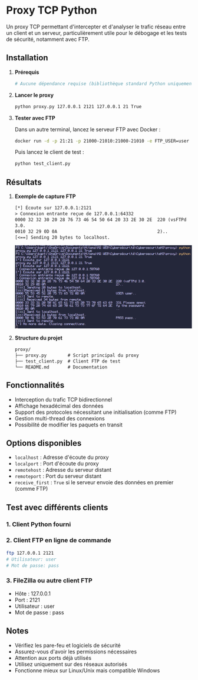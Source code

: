 # Proxy TCP Python

Un proxy TCP permettant d'intercepter et d'analyser le trafic réseau entre un client et un serveur, particulièrement utile pour le débogage et les tests de sécurité, notamment avec FTP.

## Installation

1. **Prérequis**
   ```bash
   # Aucune dépendance requise (bibliothèque standard Python uniquement)
   ```

2. **Lancer le proxy**
   ```bash
   python proxy.py 127.0.0.1 2121 127.0.0.1 21 True
   ```

3. **Tester avec FTP**

   Dans un autre terminal, lancez le serveur FTP avec Docker :
   ```bash
   docker run -d -p 21:21 -p 21000-21010:21000-21010 -e FTP_USER=user -e FTP_PASS=pass fauria/vsftpd
   ```

   Puis lancez le client de test :
   ```bash
   python test_client.py
   ```

## Résultats

1. **Exemple de capture FTP**
   ```
   [*] Écoute sur 127.0.0.1:2121
   > Connexion entrante reçue de 127.0.0.1:64332
   0000 32 32 30 20 28 76 73 46 54 50 64 20 33 2E 30 2E  220 (vsFTPd 3.0.
   0010 32 29 0D 0A                                      2)..
   [<==] Sending 20 bytes to localhost.
   ```
   ![sortie console](1.png)

2. **Structure du projet**
   ```
   proxy/
   ├── proxy.py        # Script principal du proxy
   ├── test_client.py  # Client FTP de test
   └── README.md       # Documentation
   ```

## Fonctionnalités

- Interception du trafic TCP bidirectionnel
- Affichage hexadécimal des données
- Support des protocoles nécessitant une initialisation (comme FTP)
- Gestion multi-thread des connexions
- Possibilité de modifier les paquets en transit

## Options disponibles

- `localhost` : Adresse d'écoute du proxy
- `localport` : Port d'écoute du proxy
- `remotehost` : Adresse du serveur distant
- `remoteport` : Port du serveur distant
- `receive_first` : `True` si le serveur envoie des données en premier (comme FTP)

## Test avec différents clients

### 1. Client Python fourni

### 2. Client FTP en ligne de commande
```bash
ftp 127.0.0.1 2121
# Utilisateur: user
# Mot de passe: pass
```

### 3. FileZilla ou autre client FTP
- Hôte : 127.0.0.1
- Port : 2121
- Utilisateur : user
- Mot de passe : pass

## Notes

- Vérifiez les pare-feu et logiciels de sécurité
- Assurez-vous d'avoir les permissions nécessaires
- Attention aux ports déjà utilisés
- Utilisez uniquement sur des réseaux autorisés
- Fonctionne mieux sur Linux/Unix mais compatible Windows